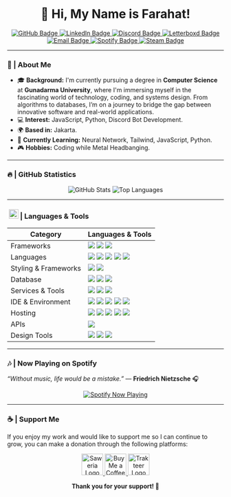 <h1 align="center">👋 Hi, My Name is Farahat!</h1>

<p align="center">
    <a href="https://github.com/iseeface">
        <img src="https://img.shields.io/badge/GitHub-%23000000.svg?style=for-the-badge&logo=github&logoColor=white" alt="GitHub Badge"/>
    </a>
    <a href="https://linkedin.com/in/muhammad-farahat-a3622825b">
        <img src="https://img.shields.io/badge/LinkedIn-%230A66C2.svg?style=for-the-badge&logo=linkedin&logoColor=white" alt="LinkedIn Badge"/>
    </a>
    <a href="https://discord.com/users/asabop">
        <img src="https://img.shields.io/badge/Discord-%237289DA.svg?style=for-the-badge&logo=discord&logoColor=white" alt="Discord Badge"/>
    </a>
    <a href="https://letterboxd.com/iseeface">
        <img src="https://img.shields.io/badge/Letterboxd-1F262C?style=for-the-badge&logo=letterboxd&logoColor=white" alt="Letterboxd Badge"/>
    </a>
    <a href="mailto:muhammadfarahat@proton.me">
        <img src="https://img.shields.io/badge/Email-%23D14836.svg?style=for-the-badge&logo=gmail&logoColor=white" alt="Email Badge"/>
    </a>
    <a href="https://open.spotify.com/user/8vdu1y504ewnt9acbbeadux8l">
        <img src="https://img.shields.io/badge/Spotify-1DB954?style=for-the-badge&logo=spotify&logoColor=white" alt="Spotify Badge"/>
    </a>
    <a href="https://steamcommunity.com/id/iseeface/">
        <img src="https://img.shields.io/badge/Steam-000000?style=for-the-badge&logo=steam&logoColor=white" alt="Steam Badge"/>
    </a>
</p>

---

### 🔭 | About Me
- 🎓 **Background:** I'm currently pursuing a degree in **Computer Science** at **Gunadarma University**, where I'm immersing myself in the fascinating world of technology, coding, and systems design. From algorithms to databases, I’m on a journey to bridge the gap between innovative software and real-world applications.
- 💻 **Interest:** JavaScript, Python, Discord Bot Development.
- 🌍 **Based in:** Jakarta.
- 🌱 **Currently Learning:** Neural Network, Tailwind, JavaScript, Python.
- 🎮 **Hobbies:** Coding while Metal Headbanging.

---

### 🔥 | **GitHub Statistics**
<p align="center">
    <img src="https://github-readme-stats.vercel.app/api?username=iseeface&show_icons=true&theme=radical" alt="GitHub Stats"/>
    <img src="https://github-readme-stats.vercel.app/api/top-langs/?username=iseeface&layout=compact&theme=radical" alt="Top Languages"/>
</p>

---

### ‎ <img src='https://user-images.githubusercontent.com/74038190/206662607-d9e7591e-bbf9-42f9-9386-29efc927bc16.gif' width="22">‎ | **Languages & Tools**

| Category        | Languages & Tools       |
|-----------------|---------------|
| Frameworks| <img src="https://img.shields.io/badge/next.js-000000?style=for-the-badge&logo=nextdotjs&logoColor=white"/> <img src="https://img.shields.io/badge/React-20232A?style=for-the-badge&logo=react&logoColor=61DAFB"/> <img src="https://img.shields.io/badge/Node.js-339933?style=for-the-badge&logo=nodedotjs&logoColor=white"/> |
| Languages       | <img src="https://img.shields.io/badge/JavaScript-323330?style=for-the-badge&logo=javascript&logoColor=F7DF1E"/> <img src="https://img.shields.io/badge/C%2B%2B-00599C?style=for-the-badge&logo=c%2B%2B&logoColor=white"/> <img src="https://img.shields.io/badge/C-00599C?style=for-the-badge&logo=c&logoColor=white"/> <img src="https://img.shields.io/badge/HTML5-E34F26?style=for-the-badge&logo=html5&logoColor=white"/> <img src="https://img.shields.io/badge/Python-3776AB?style=for-the-badge&logo=python&logoColor=white"/> |
| Styling & Frameworks | <img src="https://img.shields.io/badge/CSS3-1572B6?style=for-the-badge&logo=css3&logoColor=white" /> <img src="https://img.shields.io/badge/Tailwind_CSS-38B2AC?style=for-the-badge&logo=tailwind-css&logoColor=white"/> |
| Database | <img src="https://img.shields.io/badge/MongoDB-4EA94B?style=for-the-badge&logo=mongodb&logoColor=white"/> <img src="https://img.shields.io/badge/Oracle-F80000?style=for-the-badge&logo=oracle&logoColor=black" /> <img src="https://img.shields.io/badge/MySQL-005C84?style=for-the-badge&logo=mysql&logoColor=white"/> |
| Services & Tools| <img src="https://img.shields.io/badge/GitHub-000000?style=for-the-badge&logo=github&logoColor=white"/></a> <img src="https://img.shields.io/badge/GIT-E44C30?style=for-the-badge&logo=git&logoColor=white"/> <img src="https://img.shields.io/badge/firebase-ffca28?style=for-the-badge&logo=firebase&logoColor=black"/> |
| IDE & Environment | <img src="https://img.shields.io/badge/VSCode-0078D4?style=for-the-badge&logo=visual%20studio%20code&logoColor=white" /> <img src="https://img.shields.io/badge/replit-F26207?style=for-the-badge&logo=replit&logoColor=white" /> <img src="https://img.shields.io/badge/Codesandbox-000000?style=for-the-badge&logo=CodeSandbox&logoColor=white" /> <img src="https://img.shields.io/badge/Hyper-000000?style=for-the-badge&logo=hyper&logoColor=white" /> <img src="https://img.shields.io/badge/Google_chrome-4285F4?style=for-the-badge&logo=Google-chrome&logoColor=white"/> |
| Hosting         | <img src="https://img.shields.io/badge/Vercel-000000?style=for-the-badge&logo=vercel&logoColor=white"/> <img src="https://img.shields.io/badge/Netlify-00C7B7?style=for-the-badge&logo=netlify&logoColor=white"/> <img src="https://img.shields.io/badge/Heroku-430098?style=for-the-badge&logo=heroku&logoColor=white"/> <img src="https://img.shields.io/badge/Render-46E3B7?style=for-the-badge&logo=render&logoColor=white"/> <img src="https://img.shields.io/badge/Railway-131415?style=for-the-badge&logo=railway&logoColor=white"/> |
| APIs | <img src="https://img.shields.io/badge/Postman-FF6C37?style=for-the-badge&logo=Postman&logoColor=white"/> |
| Design Tools    | <img src="https://img.shields.io/badge/Adobe%20XD-470137?style=for-the-badge&logo=Adobe%20XD&logoColor=#FF61F6"/> <img src="https://img.shields.io/badge/Adobe%20Illustrator-FF9A00?style=for-the-badge&logo=adobe%20illustrator&logoColor=white"/> <img src="https://img.shields.io/badge/Figma-F24E1E?style=for-the-badge&logo=figma&logoColor=white"/> |

---

### 🎶 | **Now Playing on Spotify**
_“Without music, life would be a mistake.”_ — **Friedrich Nietzsche** 🎧
<p align="center">
    <a href="https://spotify-github-profile.kittinanx.com/api/view?uid=8vdu1y504ewnt9acbbeadux8l&redirect=true">
        <img src="https://spotify-github-profile.kittinanx.com/api/view?uid=8vdu1y504ewnt9acbbeadux8l&cover_image=true&theme=natemoo-re&show_offline=false&background_color=121212&interchange=true&bar_color=53b14f&bar_color_cover=true" alt="Spotify Now Playing">
    </a>
</p>

---

### ☕ | **Support Me**
If you enjoy my work and would like to support me so I can continue to grow, you can make a donation through the following platforms:

<p align="center">
    <a href="https://saweria.co/iseeface" target="_blank">
        <img 
            src="https://yt3.googleusercontent.com/ytc/AIdro_l4piIgNt6jLBZYvXiEd-rShtm8lfeQqfDNoN04qwkmhQ=s900-c-k-c0x00ffffff-no-rj" 
            alt="Saweria Logo" 
            width="50"
        />
    </a>
    <a href="https://www.buymeacoffee.com/iseeface" target="_blank">
        <img 
            src="https://play-lh.googleusercontent.com/aMb_Qiolzkq8OxtQZ3Af2j8Zsp-ZZcNetR9O4xSjxH94gMA5c5gpRVbpg-3f_0L7vlo" 
            alt="Buy Me a Coffee Logo" 
            width="50"
        />
    </a>
    <a href="https://trakteer.id/iseeface" target="_blank">
        <img 
            src="https://play-lh.googleusercontent.com/OYaEM1pE7YfjqogMH-2G_6h4yNCVB306SCgctXCsMwzPUTAn_69VA_tKb2QbpiDzv5w" 
            alt="Trakteer Logo" 
            width="50"
        />
    </a>
</p>

<p align="center">
    <b>Thank you for your support! 🙌</b>
</p>
